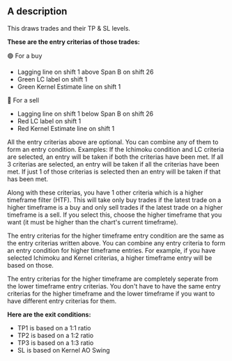## A description
This draws trades and their TP & SL levels.

**These are the entry criterias of those trades:**

🟢 For a buy
- Lagging line on shift 1 above Span B on shift 26 
- Green LC label on shift 1 
- Green Kernel Estimate line on shift 1

🔴 For a sell
- Lagging line on shift 1 below Span B on shift 26 
- Red LC label on shift 1 
- Red Kernel Estimate line on shift 1

All the entry criterias above are optional. You can combine any of them to form an entry condition. 
Examples: If the Ichimoku condition and LC criteria are selected, an entry will be taken if both the criterias have been met. 
If all 3 criterias are selected, an entry will be taken if all the criterias have been met.
If just 1 of those criterias is selected then an entry will be taken if that has been met.

Along with these criterias, you have 1 other criteria which is a higher timeframe filter (HTF). This will take only buy trades if the latest trade on a higher timeframe is a buy and only sell trades if the latest trade on a higher timeframe is a sell. If you select this, choose the higher timeframe that you want (it must be higher than the chart's current timeframe).

The entry criterias for the higher timeframe entry condition are the same as the entry criterias written above. You can combine any entry criteria to form an entry condition for higher timeframe entries. For example, if you have selected Ichimoku and Kernel criterias, a higher timeframe entry will be based on those.

The entry criterias for the higher timeframe are completely seperate from the lower timeframe entry criterias. You don't have to have the same entry criterias for the higher timeframe and the lower timeframe if you want to have different entry criterias for them.

**Here are the exit conditions:**
- TP1 is based on a 1:1 ratio
- TP2 is based on a 1:2 ratio
- TP3 is based on a 1:3 ratio
- SL is based on Kernel AO Swing 

